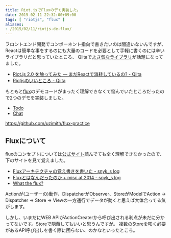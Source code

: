 ```yaml
---
title: Riot.jsでFluxのデモ実装した。
date: 2015-02-11 22:32:00+09:00
tags: [ "riotjs", "flux" ]
aliases:
- /2015/02/11/riotjs-de-flux/ 
---
```


フロントエンド開発でコンポーネント指向で書きたいのは間違いないんですが、
Reactは簡単な事をするのにも大量のコードを必要として手軽に書くのには辛いライブラリだと思っていたところ、
Qiitaで[よさ気なライブラリ](https://muut.com/riotjs/)が話題になってました。

- [Riot.js 2.0 を触ってみた — まだReactで消耗しているの? - Qiita](http://qiita.com/cognitom/items/fb1295f3f93911e9e92d)
- [Riotjsのいいところ - Qiita](http://qiita.com/jgs/items/afa7bca6d4d88812b7e4)

もともと[flux](https://github.com/facebook/flux)のデモコードがまったく理解できなくて悩んでいたところだったので2つのデモを実装しました。

- [Todo](http://uzimith.github.io/flux-practice/todo/)
- [Chat](http://uzimith.github.io/flux-practice/chat/)

https://github.com/uzimith/flux-practice

## Fluxについて

fluxのコンセプトについては[公式サイト](http://facebook.github.io/flux/docs/overview.html)読んでても全く理解できなかったので、下のサイトを見て覚えました。

- [Fluxアーキテクチャの覚え書きを書いた - snyk_s log](http://saneyukis.hatenablog.com/entry/2014/09/26/174750)
- [Fluxとはなんだったのか + misc at 2014 - snyk_s log](http://saneyukis.hatenablog.com/entry/2014/12/24/014421)
- [What the flux?](http://jonathancreamer.com/what-the-flux/)


Actionが(ユーザーの)動作、DispatcherがObserver、StoreがModelでAction -> Dispatcher -> Store -> Viewの一方通行でデータが動くと思えば大体合ってる気がします。

しかし、いまだにWEB APIがActionCreaterから呼び出される利点が未だに分かってないです。Storeで隠蔽してもいいと思うんですが。
複数のStoreを叩く必要があるAPI呼び出しを書く際に困らない、のかなといったところ。
